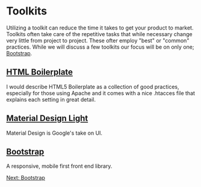# Toolkits

Utilizing a toolkit can reduce the time it takes to get your product to market. Toolkits often take care of the repetitive tasks that while necessary change very little from project to project. These ofter employ "best" or "common" practices. While we will discuss a few toolkits our focus will be on only one; [Bootstrap](http://getbootstrap.com/).

## [HTML Boilerplate](https://html5boilerplate.com/)

I would describe HTML5 Boilerplate as a collection of good practices, especially for those using Apache and it comes with a nice .htacces file that explains each setting in great detail.

## [Material Design Light](https://getmdl.io/)
Material Design is Google's take on UI.

## [Bootstrap](http://getbootstrap.com/)
A responsive, mobile first front end library.

[Next: Bootstrap](02-Bootstrap.md)
